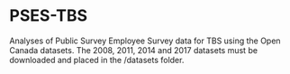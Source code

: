 # PSES-TBS

Analyses of Public Survey Employee Survey data for TBS using the Open Canada datasets.
The 2008, 2011, 2014 and 2017 datasets must be downloaded and placed in the /datasets folder.
